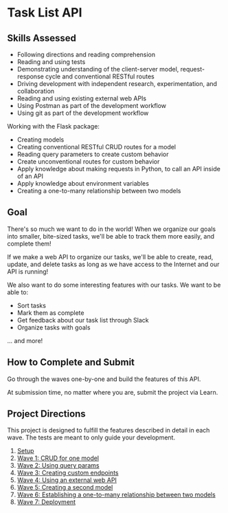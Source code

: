 # Task List API

## Skills Assessed

- Following directions and reading comprehension
- Reading and using tests
- Demonstrating understanding of the client-server model, request-response cycle and conventional RESTful routes
- Driving development with independent research, experimentation, and collaboration
- Reading and using existing external web APIs
- Using Postman as part of the development workflow
- Using git as part of the development workflow

Working with the Flask package:

- Creating models
- Creating conventional RESTful CRUD routes for a model
- Reading query parameters to create custom behavior
- Create unconventional routes for custom behavior
- Apply knowledge about making requests in Python, to call an API inside of an API
- Apply knowledge about environment variables
- Creating a one-to-many relationship between two models

## Goal

There's so much we want to do in the world! When we organize our goals into smaller, bite-sized tasks, we'll be able to track them more easily, and complete them!

If we make a web API to organize our tasks, we'll be able to create, read, update, and delete tasks as long as we have access to the Internet and our API is running!

We also want to do some interesting features with our tasks. We want to be able to:

- Sort tasks
- Mark them as complete
- Get feedback about our task list through Slack
- Organize tasks with goals

... and more!

## How to Complete and Submit

Go through the waves one-by-one and build the features of this API.

At submission time, no matter where you are, submit the project via Learn.

## Project Directions

This project is designed to fulfill the features described in detail in each wave. The tests are meant to only guide your development.

1. [Setup](ada-project-docs/setup.md)
1. [Wave 1: CRUD for one model](ada-project-docs/wave_01.md)
1. [Wave 2: Using query params](ada-project-docs/wave_02.md)
1. [Wave 3: Creating custom endpoints](ada-project-docs/wave_03.md)
1. [Wave 4: Using an external web API](ada-project-docs/wave_04.md)
1. [Wave 5: Creating a second model](ada-project-docs/wave_05.md)
1. [Wave 6: Establishing a one-to-many relationship between two models](ada-project-docs/wave_06.md)
1. [Wave 7: Deployment](ada-project-docs/wave_07.md)


